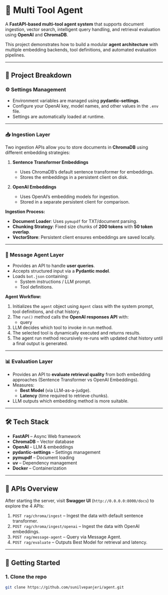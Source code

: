 # 🚀 Multi Tool Agent

A **FastAPI-based multi-tool agent system** that supports document ingestion, vector search, intelligent query handling, and retrieval evaluation using **OpenAI** and **ChromaDB**.  

This project demonstrates how to build a modular **agent architecture** with multiple embedding backends, tool definitions, and automated evaluation pipelines.

---

## 📂 Project Breakdown

### ⚙️ Settings Management
- Environment variables are managed using **pydantic-settings**.  
- Configure your OpenAI key, model names, and other values in the `.env` file.  
- Settings are automatically loaded at runtime.

---

### 📥 Ingestion Layer
Two ingestion APIs allow you to store documents in **ChromaDB** using different embedding strategies:

1. **Sentence Transformer Embeddings**  
   - Uses ChromaDB’s default sentence transformer for embeddings.  
   - Stores the embeddings in a persistent client on disk.  

2. **OpenAI Embeddings**  
   - Uses OpenAI’s embedding models for ingestion.  
   - Stored in a separate persistent client for comparison.  

**Ingestion Process:**
- **Document Loader**: Uses `pymupdf` for TXT/document parsing.  
- **Chunking Strategy**: Fixed size chunks of **200 tokens** with **50 token overlap**.  
- **VectorStore**: Persistent client ensures embeddings are saved locally.  

---

### 🤖 Message Agent Layer
- Provides an API to handle **user queries**.  
- Accepts structured input via a **Pydantic model**.  
- Loads `bot.json` containing:
  - System instructions / LLM prompt.  
  - Tool definitions.  

**Agent Workflow:**
1. Initializes the `agent` object using `Agent` class with the system prompt, tool definitions, and chat history.  
2. The `run()` method calls the **OpenAI responses API** with:
   - query
3. LLM decides which tool to invoke in run method.  
4. The selected tool is dynamically executed and returns results.  
5. The agent run method recursively re-runs with updated chat history until a final output is generated.  

---

### 📊 Evaluation Layer
- Provides an API to **evaluate retrieval quality** from both embedding approaches (Sentence Transformer vs OpenAI Embeddings).  
- Measures:
  - **Best Model** (via LLM-as-a-judge).  
  - **Latency** (time required to retrieve chunks).  
- LLM outputs which embedding method is more suitable.  

---

## 🛠️ Tech Stack
- **FastAPI** – Async Web framework  
- **ChromaDB** – Vector database  
- **OpenAI** – LLM & embeddings  
- **pydantic-settings** – Settings management  
- **pymupdf** – Document loading  
- **uv** – Dependency management  
- **Docker** – Containerization

---

## 📑 APIs Overview
After starting the server, visit **Swagger UI** (`http://0.0.0.0:8000/docs`) to explore the 4 APIs:

1. `POST rag/chroma/ingest` – Ingest the data with default sentence transformer.  
2. `POST rag/chroma/ingest/openai` – Ingest the data with OpenAI embeddings.  
3. `POST rag/message-agent` – Query via Message Agent.  
4. `POST rag/evaluate` – Outputs Best Model for retrieval and latency.  

---

## 🚀 Getting Started

### 1. Clone the repo
```bash
git clone https://github.com/sunilvepanjeri/agent.git
